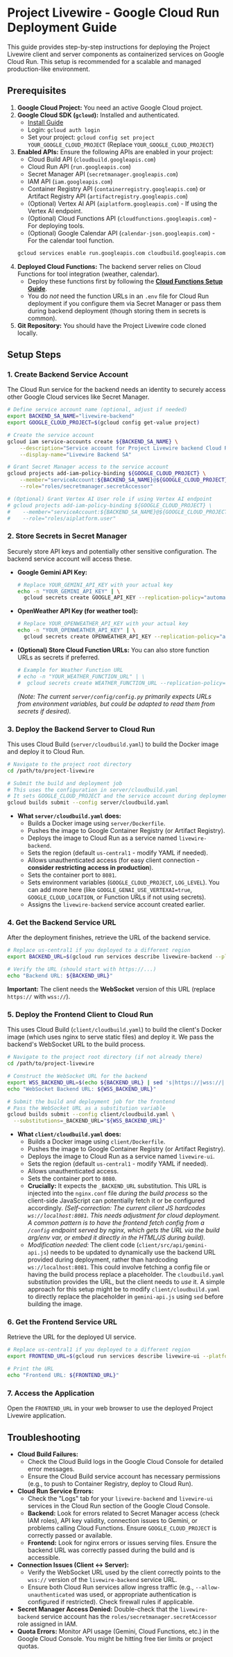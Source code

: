 # Project Livewire - Google Cloud Run Deployment Guide

This guide provides step-by-step instructions for deploying the Project Livewire client and server components as containerized services on Google Cloud Run. This setup is recommended for a scalable and managed production-like environment.

## Prerequisites

1.  **Google Cloud Project:** You need an active Google Cloud project.
2.  **Google Cloud SDK (`gcloud`):** Installed and authenticated.
    *   [Install Guide](https://cloud.google.com/sdk/docs/install)
    *   Login: `gcloud auth login`
    *   Set your project: `gcloud config set project YOUR_GOOGLE_CLOUD_PROJECT` (Replace `YOUR_GOOGLE_CLOUD_PROJECT`)
3.  **Enabled APIs:** Ensure the following APIs are enabled in your project:
    *   Cloud Build API (`cloudbuild.googleapis.com`)
    *   Cloud Run API (`run.googleapis.com`)
    *   Secret Manager API (`secretmanager.googleapis.com`)
    *   IAM API (`iam.googleapis.com`)
    *   Container Registry API (`containerregistry.googleapis.com`) or Artifact Registry API (`artifactregistry.googleapis.com`)
    *   (Optional) Vertex AI API (`aiplatform.googleapis.com`) - If using the Vertex AI endpoint.
    *   (Optional) Cloud Functions API (`cloudfunctions.googleapis.com`) - For deploying tools.
    *   (Optional) Google Calendar API (`calendar-json.googleapis.com`) - For the calendar tool function.
    ```bash
    gcloud services enable run.googleapis.com cloudbuild.googleapis.com secretmanager.googleapis.com iam.googleapis.com containerregistry.googleapis.com aiplatform.googleapis.com cloudfunctions.googleapis.com calendar-json.googleapis.com
    ```
4.  **Deployed Cloud Functions:** The backend server relies on Cloud Functions for tool integration (weather, calendar).
    *   Deploy these functions first by following the **[Cloud Functions Setup Guide](../cloud-functions/README.md)**.
    *   You do *not* need the function URLs in an `.env` file for Cloud Run deployment if you configure them via Secret Manager or pass them during backend deployment (though storing them in secrets is common).
5.  **Git Repository:** You should have the Project Livewire code cloned locally.

## Setup Steps

### 1. Create Backend Service Account

The Cloud Run service for the backend needs an identity to securely access other Google Cloud services like Secret Manager.

```bash
# Define service account name (optional, adjust if needed)
export BACKEND_SA_NAME="livewire-backend"
export GOOGLE_CLOUD_PROJECT=$(gcloud config get-value project)

# Create the service account
gcloud iam service-accounts create ${BACKEND_SA_NAME} \
    --description="Service account for Project Livewire backend Cloud Run service" \
    --display-name="Livewire Backend SA"

# Grant Secret Manager access to the service account
gcloud projects add-iam-policy-binding ${GOOGLE_CLOUD_PROJECT} \
    --member="serviceAccount:${BACKEND_SA_NAME}@${GOOGLE_CLOUD_PROJECT}.iam.gserviceaccount.com" \
    --role="roles/secretmanager.secretAccessor"

# (Optional) Grant Vertex AI User role if using Vertex AI endpoint
# gcloud projects add-iam-policy-binding ${GOOGLE_CLOUD_PROJECT} \
#    --member="serviceAccount:${BACKEND_SA_NAME}@${GOOGLE_CLOUD_PROJECT}.iam.gserviceaccount.com" \
#    --role="roles/aiplatform.user"
```

### 2. Store Secrets in Secret Manager

Securely store API keys and potentially other sensitive configuration. The backend service account will access these.

*   **Google Gemini API Key:**
    ```bash
    # Replace YOUR_GEMINI_API_KEY with your actual key
    echo -n "YOUR_GEMINI_API_KEY" | \
      gcloud secrets create GOOGLE_API_KEY --replication-policy="automatic" --data-file=-
    ```
*   **OpenWeather API Key (for weather tool):**
    ```bash
    # Replace YOUR_OPENWEATHER_API_KEY with your actual key
    echo -n "YOUR_OPENWEATHER_API_KEY" | \
      gcloud secrets create OPENWEATHER_API_KEY --replication-policy="automatic" --data-file=-
    ```
*   **(Optional) Store Cloud Function URLs:** You can also store function URLs as secrets if preferred.
    ```bash
    # Example for Weather Function URL
    # echo -n "YOUR_WEATHER_FUNCTION_URL" | \
    #  gcloud secrets create WEATHER_FUNCTION_URL --replication-policy="automatic" --data-file=-
    ```
    *(Note: The current `server/config/config.py` primarily expects URLs from environment variables, but could be adapted to read them from secrets if desired).*

### 3. Deploy the Backend Server to Cloud Run

This uses Cloud Build (`server/cloudbuild.yaml`) to build the Docker image and deploy it to Cloud Run.

```bash
# Navigate to the project root directory
cd /path/to/project-livewire

# Submit the build and deployment job
# This uses the configuration in server/cloudbuild.yaml
# It sets GOOGLE_CLOUD_PROJECT and the service account during deployment
gcloud builds submit --config server/cloudbuild.yaml
```

*   **What `server/cloudbuild.yaml` does:**
    *   Builds a Docker image using `server/Dockerfile`.
    *   Pushes the image to Google Container Registry (or Artifact Registry).
    *   Deploys the image to Cloud Run as a service named `livewire-backend`.
    *   Sets the region (default `us-central1` - modify YAML if needed).
    *   Allows unauthenticated access (for easy client connection - **consider restricting access in production**).
    *   Sets the container port to `8081`.
    *   Sets environment variables (`GOOGLE_CLOUD_PROJECT`, `LOG_LEVEL`). You can add more here (like `GOOGLE_GENAI_USE_VERTEXAI=true`, `GOOGLE_CLOUD_LOCATION`, or Function URLs if not using secrets).
    *   Assigns the `livewire-backend` service account created earlier.

### 4. Get the Backend Service URL

After the deployment finishes, retrieve the URL of the backend service.

```bash
# Replace us-central1 if you deployed to a different region
export BACKEND_URL=$(gcloud run services describe livewire-backend --platform managed --region us-central1 --format 'value(status.url)')

# Verify the URL (should start with https://...)
echo "Backend URL: ${BACKEND_URL}"
```
**Important:** The client needs the **WebSocket** version of this URL (replace `https://` with `wss://`).

### 5. Deploy the Frontend Client to Cloud Run

This uses Cloud Build (`client/cloudbuild.yaml`) to build the client's Docker image (which uses nginx to serve static files) and deploy it. We pass the backend's WebSocket URL to the build process.

```bash
# Navigate to the project root directory (if not already there)
cd /path/to/project-livewire

# Construct the WebSocket URL for the backend
export WSS_BACKEND_URL=$(echo ${BACKEND_URL} | sed 's|https://|wss://|')
echo "WebSocket Backend URL: ${WSS_BACKEND_URL}"

# Submit the build and deployment job for the frontend
# Pass the WebSocket URL as a substitution variable
gcloud builds submit --config client/cloudbuild.yaml \
  --substitutions=_BACKEND_URL="${WSS_BACKEND_URL}"
```

*   **What `client/cloudbuild.yaml` does:**
    *   Builds a Docker image using `client/Dockerfile`.
    *   Pushes the image to Google Container Registry (or Artifact Registry).
    *   Deploys the image to Cloud Run as a service named `livewire-ui`.
    *   Sets the region (default `us-central1` - modify YAML if needed).
    *   Allows unauthenticated access.
    *   Sets the container port to `8080`.
    *   **Crucially:** It expects the `_BACKEND_URL` substitution. This URL is injected into the `nginx.conf` file *during the build process* so the client-side JavaScript can potentially fetch it or be configured accordingly. *(Self-correction: The current client JS hardcodes `ws://localhost:8081`. This needs adjustment for cloud deployment. A common pattern is to have the frontend fetch config from a `/config` endpoint served by nginx, which gets the URL via the build arg/env var, or embed it directly in the HTML/JS during build).*
    *   *Modification needed:* The client code (`client/src/api/gemini-api.js`) needs to be updated to dynamically use the backend URL provided during deployment, rather than hardcoding `ws://localhost:8081`. This could involve fetching a config file or having the build process replace a placeholder. The `cloudbuild.yaml` substitution provides the URL, but the client needs to *use* it. A simple approach for this setup might be to modify `client/cloudbuild.yaml` to directly replace the placeholder in `gemini-api.js` using `sed` before building the image.

### 6. Get the Frontend Service URL

Retrieve the URL for the deployed UI service.

```bash
# Replace us-central1 if you deployed to a different region
export FRONTEND_URL=$(gcloud run services describe livewire-ui --platform managed --region us-central1 --format 'value(status.url)')

# Print the URL
echo "Frontend URL: ${FRONTEND_URL}"
```

### 7. Access the Application

Open the `FRONTEND_URL` in your web browser to use the deployed Project Livewire application.

## Troubleshooting

*   **Cloud Build Failures:**
    *   Check the Cloud Build logs in the Google Cloud Console for detailed error messages.
    *   Ensure the Cloud Build service account has necessary permissions (e.g., to push to Container Registry, deploy to Cloud Run).
*   **Cloud Run Service Errors:**
    *   Check the "Logs" tab for your `livewire-backend` and `livewire-ui` services in the Cloud Run section of the Google Cloud Console.
    *   **Backend:** Look for errors related to Secret Manager access (check IAM roles), API key validity, connection issues to Gemini, or problems calling Cloud Functions. Ensure `GOOGLE_CLOUD_PROJECT` is correctly passed or available.
    *   **Frontend:** Look for nginx errors or issues serving files. Ensure the backend URL was correctly passed during the build and is accessible.
*   **Connection Issues (Client <-> Server):**
    *   Verify the WebSocket URL used by the client correctly points to the `wss://` version of the `livewire-backend` service URL.
    *   Ensure both Cloud Run services allow ingress traffic (e.g., `--allow-unauthenticated` was used, or appropriate authentication is configured if restricted). Check firewall rules if applicable.
*   **Secret Manager Access Denied:** Double-check that the `livewire-backend` service account has the `roles/secretmanager.secretAccessor` role assigned in IAM.
*   **Quota Errors:** Monitor API usage (Gemini, Cloud Functions, etc.) in the Google Cloud Console. You might be hitting free tier limits or project quotas.
